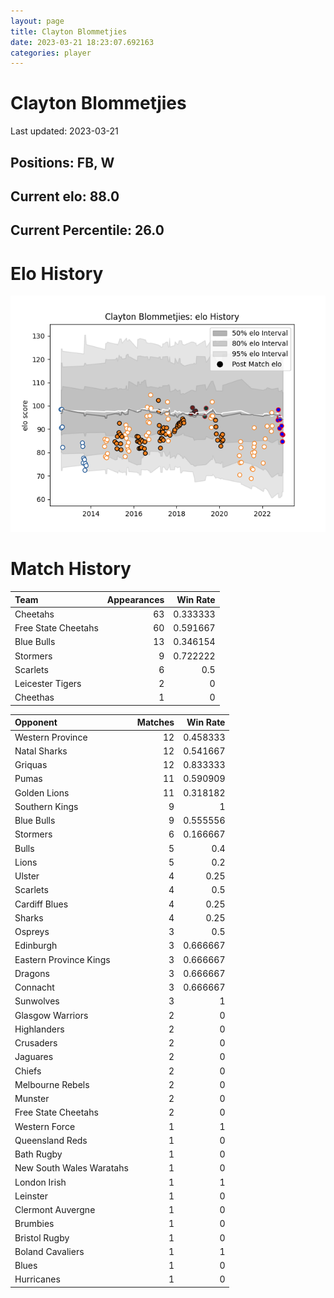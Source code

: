 ```yaml
---  
layout: page  
title: Clayton Blommetjies  
date: 2023-03-21 18:23:07.692163  
categories: player  
---
```

# Clayton Blommetjies


Last updated: 2023-03-21
## Positions: FB, W

## Current elo: 88.0

## Current Percentile: 26.0

# Elo History


![elo history](history_ClaytonBlommetjies.png)
# Match History


| Team                |   Appearances |   Win Rate |
|:--------------------|--------------:|-----------:|
| Cheetahs            |            63 |   0.333333 |
| Free State Cheetahs |            60 |   0.591667 |
| Blue Bulls          |            13 |   0.346154 |
| Stormers            |             9 |   0.722222 |
| Scarlets            |             6 |   0.5      |
| Leicester Tigers    |             2 |   0        |
| Cheethas            |             1 |   0        |

| Opponent                 |   Matches |   Win Rate |
|:-------------------------|----------:|-----------:|
| Western Province         |        12 |   0.458333 |
| Natal Sharks             |        12 |   0.541667 |
| Griquas                  |        12 |   0.833333 |
| Pumas                    |        11 |   0.590909 |
| Golden Lions             |        11 |   0.318182 |
| Southern Kings           |         9 |   1        |
| Blue Bulls               |         9 |   0.555556 |
| Stormers                 |         6 |   0.166667 |
| Bulls                    |         5 |   0.4      |
| Lions                    |         5 |   0.2      |
| Ulster                   |         4 |   0.25     |
| Scarlets                 |         4 |   0.5      |
| Cardiff Blues            |         4 |   0.25     |
| Sharks                   |         4 |   0.25     |
| Ospreys                  |         3 |   0.5      |
| Edinburgh                |         3 |   0.666667 |
| Eastern Province Kings   |         3 |   0.666667 |
| Dragons                  |         3 |   0.666667 |
| Connacht                 |         3 |   0.666667 |
| Sunwolves                |         3 |   1        |
| Glasgow Warriors         |         2 |   0        |
| Highlanders              |         2 |   0        |
| Crusaders                |         2 |   0        |
| Jaguares                 |         2 |   0        |
| Chiefs                   |         2 |   0        |
| Melbourne Rebels         |         2 |   0        |
| Munster                  |         2 |   0        |
| Free State Cheetahs      |         2 |   0        |
| Western Force            |         1 |   1        |
| Queensland Reds          |         1 |   0        |
| Bath Rugby               |         1 |   0        |
| New South Wales Waratahs |         1 |   0        |
| London Irish             |         1 |   1        |
| Leinster                 |         1 |   0        |
| Clermont Auvergne        |         1 |   0        |
| Brumbies                 |         1 |   0        |
| Bristol Rugby            |         1 |   0        |
| Boland Cavaliers         |         1 |   1        |
| Blues                    |         1 |   0        |
| Hurricanes               |         1 |   0        |